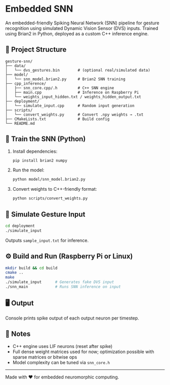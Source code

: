 # Embedded SNN

An embedded-friendly Spiking Neural Network (SNN) pipeline for gesture recognition using simulated Dynamic Vision Sensor (DVS) inputs. Trained using Brian2 in Python, deployed as a custom C++ inference engine.

## 📁 Project Structure
```
gesture-snn/
├── data/
│   └── dvs_gestures.bin        # (optional real/simulated data)
├── model/
│   └── snn_model.brian2.py     # Brian2 SNN training
├── cpp_inference/
│   ├── snn_core.cpp/.h         # C++ SNN engine
│   ├── main.cpp                # Inference on Raspberry Pi
│   └── weights_input_hidden.txt / weights_hidden_output.txt
├── deployment/
│   └── simulate_input.cpp      # Random input generation
├── scripts/
│   └── convert_weights.py      # Convert .npy weights → .txt
├── CMakeLists.txt              # Build config
└── README.md
```

## 🧠 Train the SNN (Python)

1. Install dependencies:
   ```bash
   pip install brian2 numpy
   ```
2. Run the model:
   ```bash
   python model/snn_model.brian2.py
   ```
3. Convert weights to C++-friendly format:
   ```bash
   python scripts/convert_weights.py
   ```

## 🧪 Simulate Gesture Input
```bash
cd deployment
./simulate_input
```
Outputs `sample_input.txt` for inference.

## ⚙️ Build and Run (Raspberry Pi or Linux)
```bash
mkdir build && cd build
cmake ..
make
./simulate_input      # Generates fake DVS input
./snn_main            # Runs SNN inference on input
```

## 🖥️ Output
Console prints spike output of each output neuron per timestep.

## 📌 Notes
- C++ engine uses LIF neurons (reset after spike)
- Full dense weight matrices used for now; optimization possible with sparse matrices or bitwise ops
- Model complexity can be tuned via `snn_core.h`

---

Made with ❤️ for embedded neuromorphic computing.

